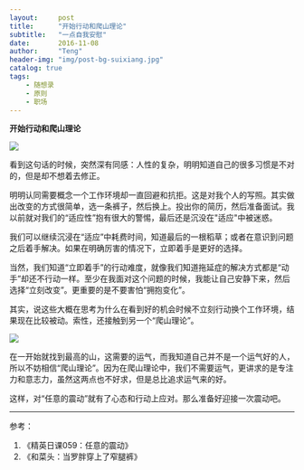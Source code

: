 ```yaml
---
layout:     post
title:      "开始行动和爬山理论"
subtitle:   "一点自我安慰"
date:       2016-11-08
author:     "Teng"
header-img: "img/post-bg-suixiang.jpg"
catalog: true
tags:
    - 随想录
    - 原则
    - 职场
---
```


**开始行动和爬山理论**

![](http://7xtgob.com1.z0.glb.clouddn.com/public/16-11-8/5105493.jpg)

看到这句话的时候，突然深有同感：人性的复杂，明明知道自己的很多习惯是不对的，但是却不想着去修正。

明明认同需要概念一个工作环境却一直回避和抗拒。这是对我个人的写照。其实做出改变的方式很简单，选一条裤子，然后换上。投出你的简历，然后准备面试。我以前就对我们的“适应性”抱有很大的警惕，最后还是沉没在"适应"中被迷惑。

我们可以继续沉浸在“适应”中耗费时间，知道最后的一根稻草；或者在意识到问题之后着手解决。如果在明确厉害的情况下，立即着手是更好的选择。

当然，我们知道“立即着手”的行动难度，就像我们知道拖延症的解决方式都是“动手”却还不行动一样。至少在我面对这个问题的时候，我能让自己安静下来，然后选择“立刻改变”。更重要的是不要害怕“拥抱变化”。

其实，说这些大概在思考为什么在看到好的机会时候不立刻行动换个工作环境，结果现在比较被动。索性，还接触到另一个“爬山理论”。

![](http://7xtgob.com1.z0.glb.clouddn.com/public/16-11-8/83502186.jpg)

在一开始就找到最高的山，这需要的运气，而我知道自己并不是一个运气好的人，所以不妨相信“爬山理论”。因为在爬山理论中，我们不需要运气，更讲求的是专注力和意志力，虽然这两点也不好求，但是总比追求运气来的好。

这样，对“任意的震动”就有了心态和行动上应对。那么准备好迎接一次震动吧。


----

参考：
1. 《精英日课059：任意的震动》
2. 《和菜头：当罗胖穿上了窄腿裤》
